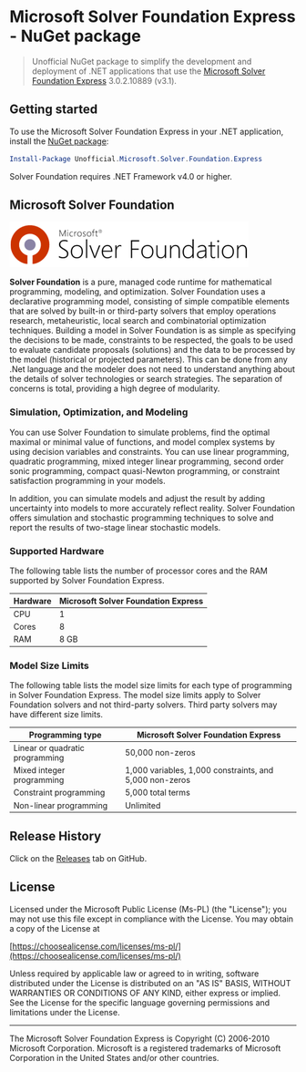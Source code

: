# Microsoft Solver Foundation Express - NuGet package

> Unofficial NuGet package to simplify the development and deployment of .NET applications that use the [Microsoft Solver Foundation Express](https://msdn.microsoft.com/en-us/devlabs/hh145003)  3.0.2.10889 (v3.1).

## Getting started

To use the Microsoft Solver Foundation Express in your .NET application, install the [NuGet package](https://www.nuget.org/packages/Unofficial.Microsoft.Solver.Foundation.Express):

```powershell
Install-Package Unofficial.Microsoft.Solver.Foundation.Express
```

Solver Foundation requires .NET Framework v4.0 or higher.

## Microsoft Solver Foundation

![Microsoft Solver Foundation logo](assets/microsoft-solver-foundation.png)

**Solver Foundation** is a pure, managed code runtime for mathematical programming, modeling, and optimization. Solver Foundation uses a declarative programming model, consisting of simple compatible elements that are solved by built-in or third-party solvers that employ operations research, metaheuristic, local search and combinatorial optimization techniques. Building a model in Solver Foundation is as simple as specifying the decisions to be made, constraints to be respected, the goals to be used to evaluate candidate proposals (solutions) and the data to be processed by the model (historical or projected parameters). This can be done from any .Net language and the modeler does not need to understand anything about the details of solver technologies or search strategies. The separation of concerns is total, providing a high degree of modularity.

### Simulation, Optimization, and Modeling

You can use Solver Foundation to simulate problems, find the optimal maximal or minimal value of functions, and model complex systems by using decision variables and constraints. You can use linear programming, quadratic programming, mixed integer linear programming, second order sonic programming, compact quasi-Newton programming, or constraint satisfaction programming in your models.

In addition, you can simulate models and adjust the result by adding uncertainty into models to more accurately reflect reality. Solver Foundation offers simulation and stochastic programming techniques to solve and report the results of two-stage linear stochastic models.

### Supported Hardware

The following table lists the number of processor cores and the RAM supported by Solver Foundation Express.

| Hardware | Microsoft Solver Foundation Express |
| -------- | ----------------------------------- |
| CPU      | 1                                   |
| Cores    | 8                                   |
| RAM      | 8 GB                                |

### Model Size Limits

The following table lists the model size limits for each type of programming in Solver Foundation Express. The model size limits apply to Solver Foundation solvers and not third-party solvers. Third party solvers may have different size limits.

| Programming type                | Microsoft Solver Foundation Express                     |
| ------------------------------- | ------------------------------------------------------- |
| Linear or quadratic programming | 50,000 non-zeros                                        |
| Mixed integer programming       | 1,000 variables, 1,000 constraints, and 5,000 non-zeros |
| Constraint programming          | 5,000 total terms                                       |
| Non-linear programming          | Unlimited                                               |

## Release History

Click on the [Releases](https://github.com/augustoproiete/microsoft-solver-foundation-express-nuget/releases) tab on GitHub.

## License

Licensed under the Microsoft Public License (Ms-PL) (the "License");
you may not use this file except in compliance with the License.
You may obtain a copy of the License at

[https://choosealicense.com/licenses/ms-pl/](https://choosealicense.com/licenses/ms-pl/)

Unless required by applicable law or agreed to in writing, software
distributed under the License is distributed on an "AS IS" BASIS,
WITHOUT WARRANTIES OR CONDITIONS OF ANY KIND, either express or implied.
See the License for the specific language governing permissions and
limitations under the License.

---

The Microsoft Solver Foundation Express is Copyright (C) 2006-2010 Microsoft Corporation. Microsoft is a registered trademarks of Microsoft Corporation in the United States and/or other countries.
